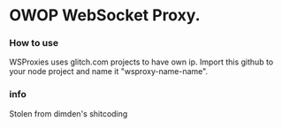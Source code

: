 # OWOP WebSocket Proxy.
### How to use
WSProxies uses glitch.com projects to have own ip. Import this github to your node project and name it "wsproxy-name-name".
### info
Stolen from dimden's shitcoding
